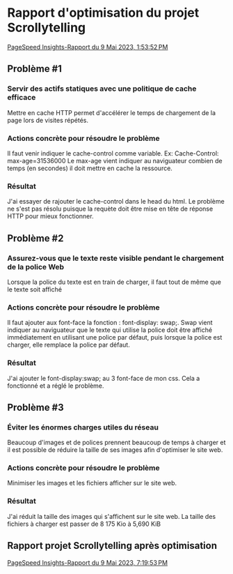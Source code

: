 # Rapport d'optimisation du projet Scrollytelling

[PageSpeed Insights-Rapport du 9 Mai 2023, 1:53:52 PM](https://pagespeed.web.dev/analysis/https-alexisbolduc1-github-io-Alexis_Bolduc-scrollytelling/9zvemma2ry?form_factor=desktop)

## Problème #1
### Servir des actifs statiques avec une politique de cache efficace
Mettre en cache HTTP permet d'accélérer le temps de chargement de la page lors de visites répétés.
### Actions concrète pour résoudre le problème
Il faut venir indiquer le cache-control comme variable.
Ex: Cache-Control: max-age=31536000
Le max-age vient indiquer au naviguateur combien de temps (en secondes) il doit mettre en cache la ressource.
### Résultat
J'ai essayer de rajouter le cache-control dans le head du html.
Le problème ne s'est pas résolu puisque la requète doit être mise en tête de réponse HTTP pour mieux fonctionner.

## Problème #2
### Assurez-vous que le texte reste visible pendant le chargement de la police Web
Lorsque la police du texte est en train de charger, il faut tout de même que le texte soit affiché
### Actions concrète pour résoudre le problème
Il faut ajouter aux font-face la fonction : font-display: swap;. 
Swap vient indiquer au naviguateur que le texte qui utilise la police doit être affiché immédiatement en utilisant une police par défaut, puis lorsque la police est charger, elle remplace la police par défaut.
### Résultat
J'ai ajouter le font-display:swap; au 3 font-face de mon css.
Cela a fonctionné et a réglé le problème.

## Problème #3
### Éviter les énormes charges utiles du réseau
Beaucoup d'images et de polices prennent beaucoup de temps à charger et il est possible de réduire la taille de ses images afin d'optimiser le site web.
### Actions concrète pour résoudre le problème
Minimiser les images et les fichiers afficher sur le site web.
### Résultat
J'ai réduit la taille des images qui s'affichent sur le site web.
La taille des fichiers à charger est passer de 8 175 Kio à 5,690 KiB

## Rapport projet Scrollytelling après optimisation
[PageSpeed Insights-Rapport du 9 Mai 2023, 7:19:53 PM](https://pagespeed.web.dev/analysis/https-alexisbolduc1-github-io-Alexis_Bolduc-scrollytelling/n52qcu6av3?form_factor=desktop)


